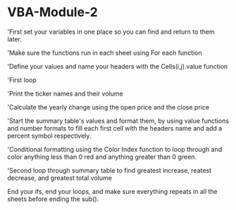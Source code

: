 # VBA-Module-2

'First set your variables in one place so you can find and return to them later.

'Make sure the functions run in each sheet using For each function

'Define your values and name your headers with the Cells(i,j).value function

'First loop

'Print the ticker names and their volume

'Calculate the yearly change using the open price and the close price

'Start the summary table's values and format them, by using value functions and number formats to fill each first cell with the headers name and add a percent symbol respectively.

'Conditional formatting using the Color Index function to loop through and color anything less than 0 red and anything greater than 0 green.

'Second loop through summary table to find greatest increase, reatest decrease, and greatest total volume

End your ifs, end your loops, and make sure everything repeats in all the sheets before ending the sub().
